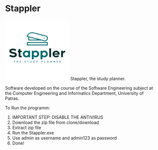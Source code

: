 # Stappler

<img src="https://github.com/el-rookie/Stappler/blob/master/Stappler/src/res/stappler_logo.png" width="210" height="200">
Stappler, the study planner.

Software developed on the course of the Software Engineering subject
at the Computer Engineering and Informatics Department, University of Patras.

To Run the programm:
1. IMPORTANT STEP: DISABLE THE ANTIVIRUS
2. Download the zip file from clone/download
3. Extract zip file
4. Run the Stappler.exe
5. Use admin as username and admin123 as password
6. Done!
